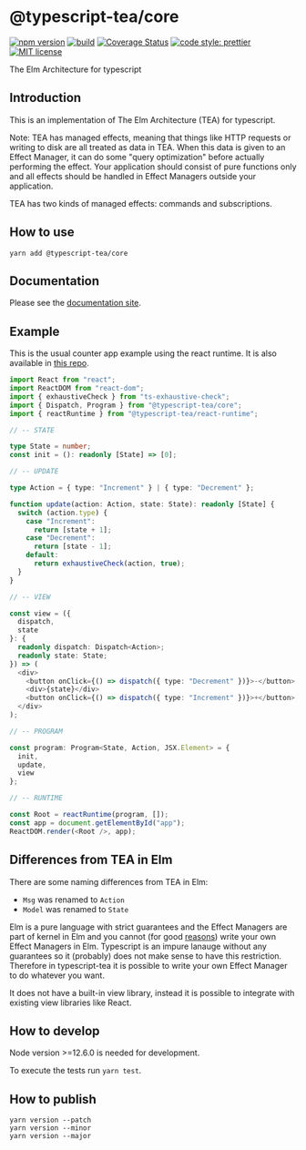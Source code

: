 # @typescript-tea/core

[![npm version][version-image]][version-url]
[![build][build-image]][build-url]
[![Coverage Status][codecov-image]][codecov-url]
[![code style: prettier][prettier-image]][prettier-url]
[![MIT license][license-image]][license-url]

The Elm Architecture for typescript

## Introduction

This is an implementation of The Elm Architecture (TEA) for typescript.

Note: TEA has managed effects, meaning that things like HTTP requests or writing to disk are all treated as data in TEA. When this data is given to an Effect Manager, it can do some "query optimization" before actually performing the effect. Your application should consist of pure functions only and all effects should be handled in Effect Managers outside your application.

TEA has two kinds of managed effects: commands and subscriptions.

## How to use

```
yarn add @typescript-tea/core
```

## Documentation

Please see the [documentation site](https://typescript-tea.github.io/core).

## Example

This is the usual counter app example using the react runtime. It is also available in [this repo](https://github.com/typescript-tea/simple-counter-example).

```ts
import React from "react";
import ReactDOM from "react-dom";
import { exhaustiveCheck } from "ts-exhaustive-check";
import { Dispatch, Program } from "@typescript-tea/core";
import { reactRuntime } from "@typescript-tea/react-runtime";

// -- STATE

type State = number;
const init = (): readonly [State] => [0];

// -- UPDATE

type Action = { type: "Increment" } | { type: "Decrement" };

function update(action: Action, state: State): readonly [State] {
  switch (action.type) {
    case "Increment":
      return [state + 1];
    case "Decrement":
      return [state - 1];
    default:
      return exhaustiveCheck(action, true);
  }
}

// -- VIEW

const view = ({
  dispatch,
  state
}: {
  readonly dispatch: Dispatch<Action>;
  readonly state: State;
}) => (
  <div>
    <button onClick={() => dispatch({ type: "Decrement" })}>-</button>
    <div>{state}</div>
    <button onClick={() => dispatch({ type: "Increment" })}>+</button>
  </div>
);

// -- PROGRAM

const program: Program<State, Action, JSX.Element> = {
  init,
  update,
  view
};

// -- RUNTIME

const Root = reactRuntime(program, []);
const app = document.getElementById("app");
ReactDOM.render(<Root />, app);
```

## Differences from TEA in Elm

There are some naming differences from TEA in Elm:

- `Msg` was renamed to `Action`
- `Model` was renamed to `State`

Elm is a pure language with strict guarantees and the Effect Managers are part of kernel in Elm and you cannot (for good [reasons](https://groups.google.com/forum/#!msg/elm-dev/1JW6wknkDIo/H9ZnS71BCAAJ)) write your own Effect Managers in Elm. Typescript is an impure lanauge without any guarantees so it (probably) does not make sense to have this restriction. Therefore in typescript-tea it is possible to write your own Effect Manager to do whatever you want.

It does not have a built-in view library, instead it is possible to integrate with existing view libraries like React.

## How to develop

Node version >=12.6.0 is needed for development.

To execute the tests run `yarn test`.

## How to publish

```
yarn version --patch
yarn version --minor
yarn version --major
```

[version-image]: https://img.shields.io/npm/v/@typescript-tea/core.svg?style=flat
[version-url]: https://www.npmjs.com/package/@typescript-tea/core
[build-image]: https://github.com/typescript-tea/core/workflows/Build/badge.svg
[build-url]: https://github.com/typescript-tea/core/actions?query=workflow%3ABuild+branch%3Amaster
[codecov-image]: https://codecov.io/gh/typescript-tea/core/branch/master/graph/badge.svg
[codecov-url]: https://codecov.io/gh/typescript-tea/core
[prettier-image]: https://img.shields.io/badge/code_style-prettier-ff69b4.svg?style=flat
[prettier-url]: https://github.com/prettier/prettier
[license-image]: https://img.shields.io/github/license/typescript-tea/core.svg?style=flat
[license-url]: https://opensource.org/licenses/MIT
